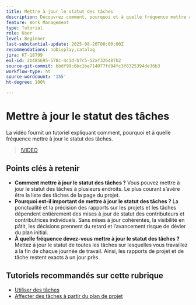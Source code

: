 ```yaml
---
title: Mettre à jour le statut des tâches
description: Découvrez comment, pourquoi et à quelle fréquence mettre à jour le statut des tâches.
feature: Work Management
type: Tutorial
role: User
level: Beginner
last-substantial-update: 2025-08-26T00:00:00Z
recommendations: noDisplay,catalog
jira: KT-18799
exl-id: 2b485695-578c-4c1d-b7c5-52af326487b2
source-git-commit: bbdf99c6bc1be714077fd94fc3f8325394de36b3
workflow-type: ht
source-wordcount: '155'
ht-degree: 100%

---
```


# Mettre à jour le statut des tâches

La vidéo fournit un tutoriel expliquant comment, pourquoi et à quelle fréquence mettre à jour le statut des tâches.

>[!VIDEO](https://video.tv.adobe.com/v/3471169/?quality=12&learn=on&enablevpops=1&captions=fre_fr)

## Points clés à retenir

* **Comment mettre à jour le statut des tâches ?** Vous pouvez mettre à jour le statut des tâches à plusieurs endroits. Le plus courant s’avère être la liste des tâches de la page du projet.
* **Pourquoi est-il important de mettre à jour le statut des tâches ?** La ponctualité et la précision des rapports sur les projets et les tâches dépendent entièrement des mises à jour de statut des contributeurs et contributrices individuels. Sans mises à jour cohérentes, la visibilité en pâtit, les décisions prennent du retard et l’avancement risque de dévier du plan initial.
* **À quelle fréquence devez-vous mettre à jour le statut des tâches ?** Mettez à jour le statut de toutes les tâches sur lesquelles vous travaillez à la fin de chaque journée de travail. Ainsi, les rapports de projet et de tâche restent exacts à un jour près.


## Tutoriels recommandés sur cette rubrique

* [Utiliser des tâches](/help/manage-work/tasks/work-with-tasks.md)
* [Affecter des tâches à partir du plan de projet](/help/manage-work/tasks/assign-tasks-from-the-project-plan.md)

